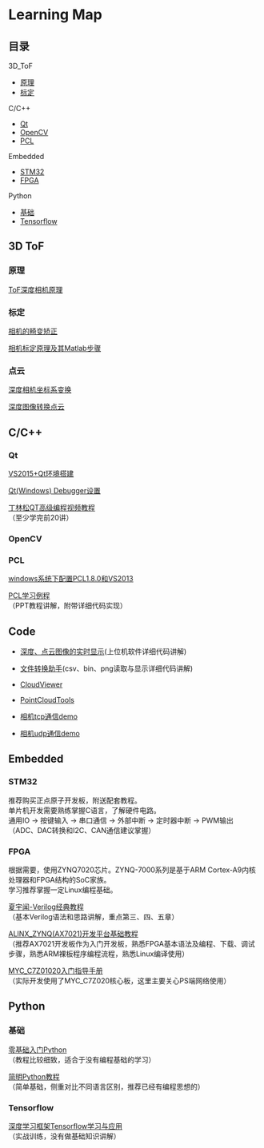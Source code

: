 
# Learning Map

## 目录  
  
3D_ToF

* [原理](###原理 '标题')
* [标定](###标定 '标定')

C/C++  

* [Qt](###Qt 'Qt')  
* [OpenCV](###OpenCV 'OpenCV')  
* [PCL](###PCL 'PCL')  

Embedded

* [STM32](###STM32 'STM32')
* [FPGA](###FPGA 'FPGA')

Python  

* [基础](###基础 '基础')
* [Tensorflow](###Tensorflow 'Tensorflow')

## 3D ToF

### 原理

[ToF深度相机原理](http://sunhx.cn/a/tuxiang/2019/0421/51.html 'ToF深度相机原理')  

### 标定

[相机的畸变矫正](http://sunhx.cn/a/tuxiang/2019/0420/48.html '相机的畸变矫正')

[相机标定原理及其Matlab步骤](http://sunhx.cn/a/tuxiang/2019/0617/64.html '相机标定原理及其Matlab步骤')

### 点云

[深度相机坐标系变换](http://sunhx.cn/a/tuxiang/2019/0420/49.html '深度相机坐标系变换')  

[深度图像转换点云](http://sunhx.cn/a/tuxiang/2019/0420/50.html '深度图像转换点云')

## C/C++

### Qt

[VS2015+Qt环境搭建](http://sunhx.cn/a/chengxu/2016/0410/22.html 'VS2015+Qt环境搭建')  

[Qt(Windows) Debugger设置](http://sunhx.cn/a/chengxu/2017/0119/31.html 'Qt(Windows) Debugger设置')

[丁林松QT高级编程视频教程](http://www.icoolxue.com/album/show/282 '丁林松QT高级编程视频教程')  
（至少学完前20讲）  

### OpenCV

### PCL

[windows系统下配置PCL1.8.0和VS2013](https://blog.csdn.net/wokaowokaowokao12345/article/details/47361369 'windows系统下配置PCL1.8.0和VS2013')

[PCL学习例程](https://github.com/HadenSun/PCLTest 'PCL学习例程')  
（PPT教程讲解，附带详细代码实现）
## Code
* [深度、点云图像的实时显示](https://github.com/dongmuliu/SmartEye '深度、点云图像的实时显示')(上位机软件详细代码讲解)

* [文件转换助手](https://github.com/dongmuliu/SmartEye '文件转换助手')(csv、bin、png读取与显示详细代码讲解)

* [CloudViewer](https://github.com/dongmuliu/CloudViewer 'CloudViewer')

* [PointCloudTools](https://github.com/HadenSun/PointCloudTools 'PointCloudTools')

* [相机tcp通信demo](https://github.com/dongmuliu/Tof-TCP-socket-demo '相机tcp通信demo')

* [相机udp通信demo](https://github.com/dongmuliu/Tof-UDP-Socket-Demo '相机udp通信demo')

## Embedded

### STM32

推荐购买正点原子开发板，附送配套教程。  
单片机开发需要熟练掌握C语言，了解硬件电路。  
通用IO -> 按键输入 -> 串口通信 -> 外部中断 -> 定时器中断 -> PWM输出  
（ADC、DAC转换和I2C、CAN通信建议掌握）  

### FPGA

根据需要，使用ZYNQ7020芯片。ZYNQ-7000系列是基于ARM Cortex-A9内核处理器和FPGA结构的SoC家族。  
学习推荐掌握一定Linux编程基础。

[夏宇闻-Verilog经典教程](http://bbs.elecfans.com/jishu_904799_1_6.html '夏宇闻-Verilog经典教程')  
（基本Verilog语法和思路讲解，重点第三、四、五章）

[ALINX_ZYNQ(AX7021)开发平台基础教程](https://github.com/HadenSun/LearningMap/blob/master/FPGA/cource_s1_ALINX_ZYNQ(AX7021)%E5%BC%80%E5%8F%91%E5%B9%B3%E5%8F%B0%E5%9F%BA%E7%A1%80%E6%95%99%E7%A8%8BV1.01.pdf 'ALINX_ZYNQ(AX7021)开发平台基础教程')  
（推荐AX7021开发板作为入门开发板，熟悉FPGA基本语法及编程、下载、调试步骤，熟悉ARM裸板程序编程流程，熟悉Linux编译使用）

[MYC_C7Z01020入门指导手册](https://github.com/HadenSun/LearningMap/blob/master/FPGA/MYC_C7Z01020%E5%85%A5%E9%97%A8%E6%8C%87%E5%AF%BC%E6%89%8B%E5%86%8C.pdf 'MYC_C7Z01020入门指导手册')  
（实际开发使用了MYC_C7Z020核心板，这里主要关心PS端网络使用）

## Python

### 基础

[零基础入门Python](https://www.bilibili.com/video/av4050443?from=search&seid=2515798939366199627 '零基础入门python')  
（教程比较细致，适合于没有编程基础的学习）  
  
[简明Python教程](http://www.kuqin.com/abyteofpython_cn/ '简明Python教程')  
（简单基础，侧重对比不同语言区别，推荐已经有编程思想的）  
  
### Tensorflow

[深度学习框架Tensorflow学习与应用](https://www.bilibili.com/video/av20542427?from=search&seid=5043446637980668181 '深度学习框架Tensorflow学习与应用')  
（实战训练，没有做基础知识讲解）
